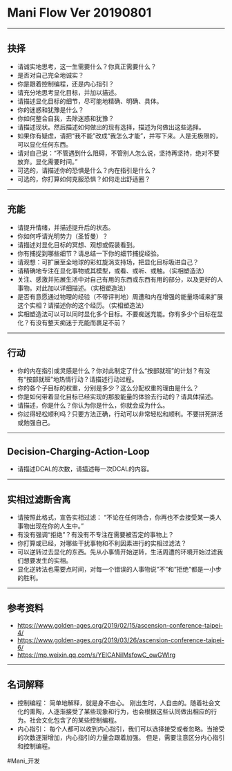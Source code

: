 # Mani Flow Ver 20190801
- - - -
## 抉择
* 请诚实地思考，这一生需要什么？你真正需要什么？
* 是否对自己完全地诚实？
* 你是跟着控制编程，还是内心指引？
* 请充分地思考显化目标，并加以描述。
* 请描述显化目标的细节，尽可能地精确、明确、具体。
* 你的迷惑和犹豫是什么？
* 你如何整合自我，去除迷惑和犹豫？
* 请描述现状。然后描述如何做出的现有选择，描述为何做出这些选择。
* 如果你有疑虑，请把“我不能”改成“我怎么才能”，并写下来。人是无极限的，可以显化任何东西。
* 请对自己说：“不管遇到什么阻碍，不管别人怎么说，坚持再坚持，绝对不要放弃。显化需要时间。”
* 可选的，请描述你的恐惧是什么？内在指引是什么？
* 可选的，你打算如何克服恐惧？如何走出舒适圈？
- - - -
## 充能
* 请提升情绪，并描述提升后的状态。
* 你如何呼请光明势力（圣哲曼）？
* 请描述对显化目标的冥想、观想或假装看到。
* 你有捕捉到哪些细节？请总结一下你的细节捕捉经验。
* 请观想：可扩展至全地球的彩虹旋涡支持场，把显化目标吸进自己？
* 请精确地专注在显化事物或其模型，或看、或听、或触。（实相塑造法）
* 关注、感激并拓展生活中对自己有用的东西或东西有用的部分，以及更好的人事物。对此加以详细描述。（实相塑造法）
* 是否有意愿通过物理的经验（不带评判地）周遭和内在增强的能量场域来扩展这个实相？请描述你的这个经历。（实相塑造法）
* 实相塑造法可以可以同时显化多个目标。不要痴迷充能。你有多少个目标在显化？有没有整天痴迷于充能而裹足不前？
- - - -
## 行动
* 你的内在指引或灵感是什么？你对此制定了什么“按部就班”的计划？有没有“按部就班”地热情行动？请描述行动过程。
* 你的各个子目标的权重，分别是多少？这么分配权重的理由是什么？
* 你是如何带着显化目标已经实现的那股能量的体验去行动的？请具体描述。
* 请描述，你是什么？你认为你是什么，你就会成为什么。
* 你过得轻松顺利吗？只要方法正确，行动可以非常轻松和顺利。不要拼死拼活或勉强自己。
- - - -
## Decision-Charging-Action-Loop
* 请描述DCAL的次数，请描述每一次DCAL的内容。
- - - -
## 实相过滤断舍离
* 请按照此格式，宣告实相过滤：
“不论在任何场合，你再也不会接受某一类人事物出现在你的人生中。”
* 有没有强调“拒绝”？有没有不专注在需要被否定的事物上？
* 你打算或已经，对哪些干扰事物和不利因素进行的实相过滤法？
* 可以逆转过去显化的东西。先从小事情开始逆转，生活周遭的环境开始过滤我们想要发生的实相。
* 显化逆转法也需要点时间，对每一个错误的人事物说”不”和”拒绝”都是一小步的胜利。
- - - -
## 参考资料
* https://www.golden-ages.org/2019/02/15/ascension-conference-taipei-4/
* https://www.golden-ages.org/2019/03/26/ascension-conference-taipei-6/
* https://mp.weixin.qq.com/s/YEICANilMsfowC_owGWlrg
- - - -
## 名词解释
* 控制编程：
简单地解释，就是身不由心。
刚出生时，人自由的。随着社会文化的熏陶，人逐渐接受了某些现象和行为，也会根据这些认同做出相应的行为。社会文化包含了的某些控制编程。
* 内心指引：
每个人都可以收到内心指引，我们可以选择接受或者忽略。当接受的次数逐渐增加，内心指引的力量会跟着加强。
但是，需要注意区分内心指引和控制编程。









#Mani_开发

